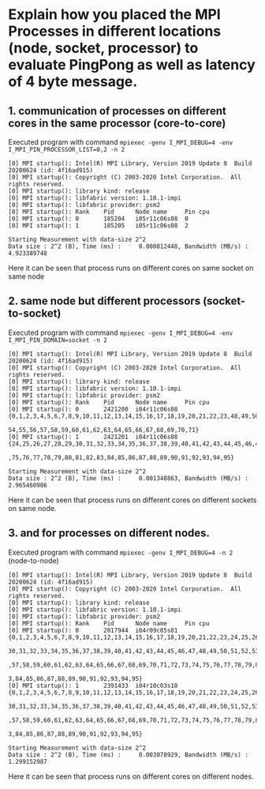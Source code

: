 # Explain how you placed the MPI Processes in different locations (node, socket, processor) to evaluate PingPong as well as latency of 4 byte message.

## 1. communication of processes on different cores in the same processor (core-to-core)

Executed program with command `mpiexec -genv I_MPI_DEBUG=4 -env I_MPI_PIN_PROCESSOR_LIST=0,2 -n 2`

```
[0] MPI startup(): Intel(R) MPI Library, Version 2019 Update 8  Build 20200624 (id: 4f16ad915)
[0] MPI startup(): Copyright (C) 2003-2020 Intel Corporation.  All rights reserved.
[0] MPI startup(): library kind: release
[0] MPI startup(): libfabric version: 1.10.1-impi
[0] MPI startup(): libfabric provider: psm2
[0] MPI startup(): Rank    Pid      Node name     Pin cpu
[0] MPI startup(): 0       185204   i05r11c06s08  0
[0] MPI startup(): 1       185205   i05r11c06s08  2

Starting Measurement with data-size 2^2
Data size : 2^2 (B), Time (ms) :     0.000812448, Bandwidth (MB/s) :     4.923389748
```

Here it can be seen that process runs on different cores on same socket on same node

## 2. same node but different processors (socket-to-socket)

Executed program with command `mpiexec -genv I_MPI_DEBUG=4 -env I_MPI_PIN_DOMAIN=socket -n 2`

```
[0] MPI startup(): Intel(R) MPI Library, Version 2019 Update 8  Build 20200624 (id: 4f16ad915)
[0] MPI startup(): Copyright (C) 2003-2020 Intel Corporation.  All rights reserved.
[0] MPI startup(): library kind: release
[0] MPI startup(): libfabric version: 1.10.1-impi
[0] MPI startup(): libfabric provider: psm2
[0] MPI startup(): Rank    Pid      Node name     Pin cpu
[0] MPI startup(): 0       2421200  i04r11c06s08  {0,1,2,3,4,5,6,7,8,9,10,11,12,13,14,15,16,17,18,19,20,21,22,23,48,49,50,51,52,53,
                                    54,55,56,57,58,59,60,61,62,63,64,65,66,67,68,69,70,71}
[0] MPI startup(): 1       2421201  i04r11c06s08  {24,25,26,27,28,29,30,31,32,33,34,35,36,37,38,39,40,41,42,43,44,45,46,47,72,73,74
                                    ,75,76,77,78,79,80,81,82,83,84,85,86,87,88,89,90,91,92,93,94,95}

Starting Measurement with data-size 2^2
Data size : 2^2 (B), Time (ms) :     0.001348863, Bandwidth (MB/s) :     2.965460986
```

Here it can be seen that process runs on different cores on different sockets on same node.

## 3. and for processes on different nodes.

Executed program with command `mpiexec -genv I_MPI_DEBUG=4 -n 2` (node-to-node)

```
[0] MPI startup(): Intel(R) MPI Library, Version 2019 Update 8  Build 20200624 (id: 4f16ad915)
[0] MPI startup(): Copyright (C) 2003-2020 Intel Corporation.  All rights reserved.
[0] MPI startup(): library kind: release
[0] MPI startup(): libfabric version: 1.10.1-impi
[0] MPI startup(): libfabric provider: psm2
[0] MPI startup(): Rank    Pid      Node name     Pin cpu
[0] MPI startup(): 0       2017944  i04r09c05s01  {0,1,2,3,4,5,6,7,8,9,10,11,12,13,14,15,16,17,18,19,20,21,22,23,24,25,26,27,28,29,
                                    30,31,32,33,34,35,36,37,38,39,40,41,42,43,44,45,46,47,48,49,50,51,52,53,54,55,56
                                    ,57,58,59,60,61,62,63,64,65,66,67,68,69,70,71,72,73,74,75,76,77,78,79,80,81,82,8
                                    3,84,85,86,87,88,89,90,91,92,93,94,95}
[0] MPI startup(): 1       2391433  i04r10c03s10  {0,1,2,3,4,5,6,7,8,9,10,11,12,13,14,15,16,17,18,19,20,21,22,23,24,25,26,27,28,29,
                                    30,31,32,33,34,35,36,37,38,39,40,41,42,43,44,45,46,47,48,49,50,51,52,53,54,55,56
                                    ,57,58,59,60,61,62,63,64,65,66,67,68,69,70,71,72,73,74,75,76,77,78,79,80,81,82,8
                                    3,84,85,86,87,88,89,90,91,92,93,94,95}

Starting Measurement with data-size 2^2
Data size : 2^2 (B), Time (ms) :     0.003078929, Bandwidth (MB/s) :     1.299152987
```
Here it can be seen that process runs on different cores on different nodes.
